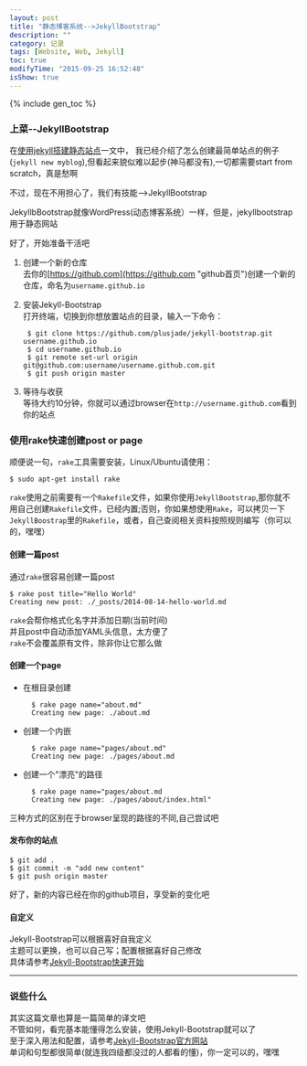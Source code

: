 ```yaml
---
layout: post
title: "静态博客系统-->JekyllBootstrap"
description: ""
category: 记录
tags: [Website, Web, Jekyll]
toc: true
modifyTime: "2015-09-25 16:52:48"
isShow: true
---
```


{% include gen_toc %}


### 上菜--JekyllBootstrap 
在[使用jekyll搭建静态站点][jekyll_website]一文中， 我已经介绍了怎么创建最简单站点的例子(`jekyll new myblog`),但看起来貌似难以起步(神马都没有),一切都需要start from scratch，真是愁啊  

不过，现在不用担心了，我们有技能-->JekyllBootstrap  

JekyllbBootstrap就像WordPress(动态博客系统）一样，但是，jekyllbootstrap用于静态网站    

好了，开始准备干活吧  

1. 创建一个新的仓库  
去你的[https://github.com](https://github.com "github首页")创建一个新的仓库，命名为`username.github.io`  

2. 安装Jekyll-Bootstrap  
打开终端，切换到你想放置站点的目录，输入一下命令：  

		$ git clone https://github.com/plusjade/jekyll-bootstrap.git username.github.io
		$ cd username.github.io
		$ git remote set-url origin git@github.com:username/username.github.com.git
		$ git push origin master

3. 等待与收获  
等待大约10分钟，你就可以通过browser在`http://username.github.com`看到你的站点  

### 使用rake快速创建post or page
顺便说一句，`rake`工具需要安装，Linux/Ubuntu请使用：  

	$ sudo apt-get install rake  

`rake`使用之前需要有一个`Rakefile`文件，如果你使用`JekyllBootstrap`,那你就不用自己创建`Rakefile`文件，已经内置;否则，你如果想使用`Rake`，可以拷贝一下`JekyllBoostrap`里的`Rakefile`，或者，自己查阅相关资料按照规则编写（你可以的，嘿嘿）  

#### 创建一篇post  
通过`rake`很容易创建一篇post  

	$ rake post title="Hello World"  
	Creating new post: ./_posts/2014-08-14-hello-world.md  

`rake`会帮你格式化名字并添加日期(当前时间)   
并且post中自动添加YAML头信息，太方便了  
`rake`不会覆盖原有文件，除非你让它那么做  

#### 创建一个page  
* 在根目录创建  

		$ rake page name="about.md"
		Creating new page: ./about.md  

* 创建一个内嵌  

		$ rake page name="pages/about.md"
		Creating new page: ./pages/about.md  

* 创建一个"漂亮"的路径  

		$ rake page name="pages/about.md
		Creating new page: ./pages/about/index.html"

三种方式的区别在于browser呈现的路径的不同,自己尝试吧   

#### 发布你的站点  

	$ git add .
	$ git commit -m "add new content"
	$ git push origin master  

好了，新的内容已经在你的github项目，享受新的变化吧  

#### 自定义  
Jekyll-Bootstrap可以根据喜好自我定义  
主题可以更换，也可以自己写；配置根据喜好自己修改  
具体请参考[Jekyll-Bootstrap快速开始][jekyll-bootstrap-usage]  

---

### 说些什么
其实这篇文章也算是一篇简单的译文吧  
不管如何，看完基本能懂得怎么安装，使用Jekyll-Bootstrap就可以了  
至于深入用法和配置，请参考[Jekyll-Bootstrap官方网站][jekyll-bootstrap-official]  
单词和句型都很简单(就连我四级都没过的人都看的懂)，你一定可以的，嘿嘿  

[jekyll_website]:/%E8%AE%B0%E5%BD%95/2014/08/14/static-website-by-jekyll/ "使用jekyll搭建静态站点"
[jekyll-bootstrap-usage]:http://jekyllbootstrap.com/usage/jekyll-quick-start.html "Jekyll-Bootstrap快速开始"
[jekyll-bootstrap-official]:http://jekyllbootstrap.com "Jekyll-Bootstrap官方网站"
